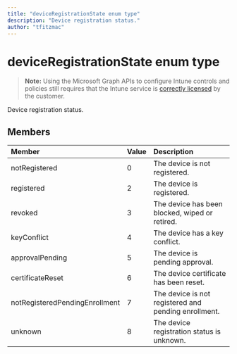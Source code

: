 ```yaml
---
title: "deviceRegistrationState enum type"
description: "Device registration status."
author: "tfitzmac"
---
```


# deviceRegistrationState enum type

> **Note:** Using the Microsoft Graph APIs to configure Intune controls and policies still requires that the Intune service is [correctly licensed](https://go.microsoft.com/fwlink/?linkid=839381) by the customer.

Device registration status.

## Members
|Member|Value|Description|
|:---|:---|:---|
|notRegistered|0|The device is not registered.|
|registered|2|The device is registered.|
|revoked|3|The device has been blocked, wiped or retired.|
|keyConflict|4|The device has a key conflict.|
|approvalPending|5|The device is pending approval.|
|certificateReset|6|The device certificate has been reset.|
|notRegisteredPendingEnrollment|7|The device is not registered and pending enrollment.|
|unknown|8|The device registration status is unknown.|



